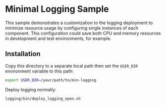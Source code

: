 # Minimal Logging Sample

This sample demonstrates a customization to the logging deployment
to minimize resource usage by configuring single instances of each
component. This configuration could save both CPU and memory resources
in development and test environments, for example.

## Installation

Copy this directory to a separate local path then set the `USER_DIR`
environment variable to this path:

```bash
export USER_DIR=/your/path/to/min-logging
```

Deploy logging normally:

```bash
logging/bin/deploy_logging_open.sh
```
